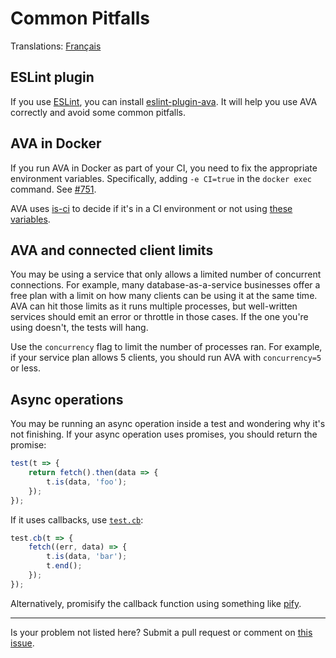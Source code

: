 # Common Pitfalls

Translations: [Français](https://github.com/avajs/ava-docs/blob/master/fr_FR/docs/common-pitfalls.md)

## ESLint plugin

If you use [ESLint](http://eslint.org/), you can install [eslint-plugin-ava](https://github.com/avajs/eslint-plugin-ava). It will help you use AVA correctly and avoid some common pitfalls.

## AVA in Docker

If you run AVA in Docker as part of your CI, you need to fix the appropriate environment variables. Specifically, adding `-e CI=true` in the `docker exec` command. See [#751](https://github.com/avajs/ava/issues/751).

AVA uses [is-ci](https://github.com/watson/is-ci) to decide if it's in a CI environment or not using [these variables](https://github.com/watson/is-ci/blob/master/index.js).

## AVA and connected client limits

You may be using a service that only allows a limited number of concurrent connections. For example, many database-as-a-service businesses offer a free plan with a limit on how many clients can be using it at the same time. AVA can hit those limits as it runs multiple processes, but well-written services should emit an error or throttle in those cases. If the one you're using doesn't, the tests will hang.

Use the `concurrency` flag to limit the number of processes ran. For example, if your service plan allows 5 clients, you should run AVA with `concurrency=5` or less.

## Async operations

You may be running an async operation inside a test and wondering why it's not finishing. If your async operation uses promises, you should return the promise:

```js
test(t => {
	return fetch().then(data => {
		t.is(data, 'foo');
	});
});
```

If it uses callbacks, use [`test.cb`](https://github.com/avajs/ava#callback-support):

```js
test.cb(t => {
	fetch((err, data) => {
		t.is(data, 'bar');
		t.end();
	});
});
```

Alternatively, promisify the callback function using something like [pify](https://github.com/sindresorhus/pify).

---

Is your problem not listed here? Submit a pull request or comment on [this issue](https://github.com/avajs/ava/issues/404).
